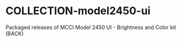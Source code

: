 # COLLECTION-model2450-ui
Packaged releases of MCCI Model 2450 UI - Brightness and Color kit (BACK)
